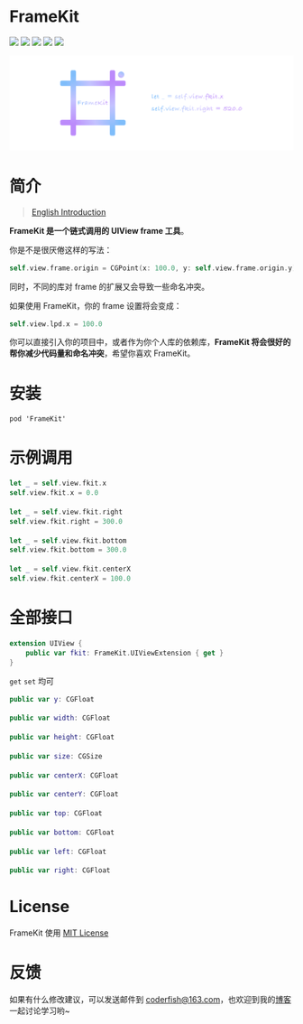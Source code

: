 # FrameKit

![](http://img.shields.io/travis/summertian4/FrameKit.svg) ![](https://img.shields.io/badge/language-swift-orange.svg) ![](https://img.shields.io/cocoapods/l/FrameKit.svg?style=flat) ![](https://img.shields.io/cocoapods/v/FrameKit.svg?style=flat) [![](https://img.shields.io/badge/weibo-@小鱼周凌宇-red.svg)](http://weibo.com/coderfish)

![](FrameKit.png)


# 简介 

> [English Introduction](README.md)

**FrameKit 是一个链式调用的 UIView frame 工具**。

你是不是很厌倦这样的写法：

```swift
self.view.frame.origin = CGPoint(x: 100.0, y: self.view.frame.origin.y)
```

同时，不同的库对 frame 的扩展又会导致一些命名冲突。

如果使用 FrameKit，你的 frame 设置将会变成：

```swift
self.view.lpd.x = 100.0
```

你可以直接引入你的项目中，或者作为你个人库的依赖库，**FrameKit 将会很好的帮你减少代码量和命名冲突**，希望你喜欢 FrameKit。

# 安装

```
pod 'FrameKit'
```

# 示例调用

```swift
let _ = self.view.fkit.x
self.view.fkit.x = 0.0

let _ = self.view.fkit.right
self.view.fkit.right = 300.0

let _ = self.view.fkit.bottom
self.view.fkit.bottom = 300.0

let _ = self.view.fkit.centerX
self.view.fkit.centerX = 100.0
```

# 全部接口

```swift
extension UIView {
    public var fkit: FrameKit.UIViewExtension { get }
}
```

`get` `set` 均可

```swift
public var y: CGFloat

public var width: CGFloat

public var height: CGFloat

public var size: CGSize

public var centerX: CGFloat

public var centerY: CGFloat

public var top: CGFloat

public var bottom: CGFloat

public var left: CGFloat

public var right: CGFloat
```

# License

FrameKit 使用 [MIT License](LICENSE)

# 反馈

如果有什么修改建议，可以发送邮件到 <coderfish@163.com>，也欢迎到我的[博客](http://zhoulingyu.com)一起讨论学习哟~


